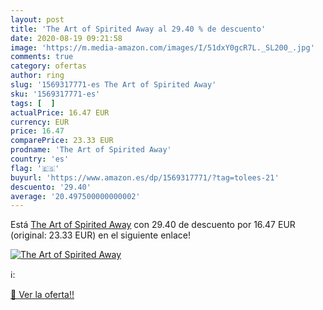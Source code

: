 ```yaml
---
layout: post
title: 'The Art of Spirited Away al 29.40 % de descuento'
date: 2020-08-19 09:21:58
image: 'https://m.media-amazon.com/images/I/51dxY0gcR7L._SL200_.jpg'
comments: true
category: ofertas
author: ring
slug: '1569317771-es The Art of Spirited Away'
sku: '1569317771-es'
tags: [  ]
actualPrice: 16.47 EUR
currency: EUR
price: 16.47
comparePrice: 23.33 EUR
prodname: 'The Art of Spirited Away'
country: 'es'
flag: '🇪🇸'
buyurl: 'https://www.amazon.es/dp/1569317771/?tag=tolees-21'
descuento: '29.40'
average: '20.497500000000002'
---
```


Está [The Art of Spirited Away](https://www.amazon.es/dp/1569317771/?tag=tolees-21) con 29.40 de descuento por 16.47 EUR (original: 23.33 EUR) en el siguiente enlace!

[![The Art of Spirited Away](https://m.media-amazon.com/images/I/51dxY0gcR7L._SL200_.jpg)](https://www.amazon.es/dp/1569317771/?tag=tolees-21)

ℹ️:


[🛒 Ver la oferta!!](https://www.amazon.es/dp/1569317771/?tag=tolees-21)
